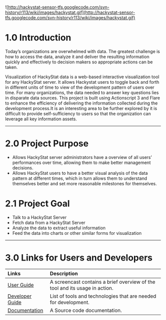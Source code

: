 ![http://hackystat-sensor-tfs.googlecode.com/svn-history/r113/wiki/images/hackystat.gif](http://hackystat-sensor-tfs.googlecode.com/svn-history/r113/wiki/images/hackystat.gif)

# 1.0 Introduction #

Today’s organizations are overwhelmed with data. The greatest challenge is how to access
the data, analyze it and deliver the resulting information quickly and effectively
to decision makers so appropriate actions can be taken.

Visualization of HackyStat data is a web-based interactive visualization tool for any HackyStat server. It allows Hackystat users to toggle back and forth in different units of time to view of the development pattern of users over time. For many organizations, the data needed to answer key questions lies in disparate data sources. This project is built using Actionscript 3 and Flare to enhance the efficiency of delivering the information collected during the development process.It is an interesting area to be further explored by it is difficult to provide self-sufficiency to users so that the organization can leverage all key information assets.


---

# 2.0 Project Purpose #
  * Allows HackyStat server administrators have a overview of all users’ performances over time, allowing them to make better management decisions.
  * Allows HackyStat users to have a better visual analysis of the data pattern at different times, which in turn allows them to understand themselves better and set more reasonable milestones for themselves.


# 2.1 Project Goal #
  * Talk to a HackyStat Server
  * Fetch data from a HackyStat Server
  * Analyze the data to extract useful information
  * Feed the data into charts or other similar forms for visualization

---

# 3.0 Links for Users and Developers #
| **Links** | **Description** |
|:----------|:----------------|
|[User Guide](http://individual.utoronto.ca/i_wa_wong/VisualizationOfHackyStatData.html)|A screencast contains a brief overview of the tool and its usage in action.|
|[Developer Guide](http://code.google.com/p/hackystat-ui-sensordatavisualizer/wiki/DeveloperGuide)|List of tools and technologies that are needed for development.|
|[Documentation](http://code.google.com/p/hackystat-ui-sensordatavisualizer/wiki/Documentation)|A Source code documentation.|

